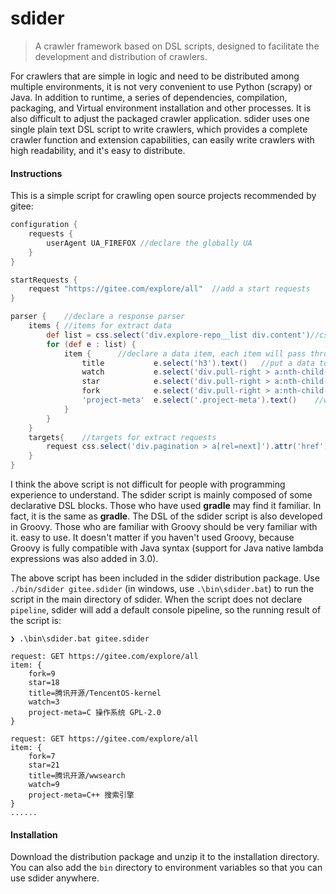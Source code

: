 # sdider

> A crawler framework based on DSL scripts, designed to facilitate the development and distribution of crawlers.

For crawlers that are simple in logic and need to be distributed among multiple environments, it is not very convenient
to use Python (scrapy) or Java. In addition to runtime, a series of dependencies, compilation, packaging, and Virtual 
environment installation and other processes. It is also difficult to adjust the packaged crawler application.
sdider uses one single plain text DSL script to write crawlers, which provides a complete crawler function and extension 
capabilities, can easily write crawlers with high readability, and it's easy to distribute.

#### Instructions

This is a simple script for crawling open source projects recommended by gitee:
```groovy
configuration {
    requests {
        userAgent UA_FIREFOX //declare the globally UA
    }
}

startRequests {
    request "https://gitee.com/explore/all"  //add a start requests
}

parser {    //declare a response parser
    items { //items for extract data
        def list = css.select('div.explore-repo__list div.content')//css is an implicit variable in the parser, actually an instance of [Jsoup](https://jsoup.org/)
        for (def e : list) {
            item {      //declare a data item, each item will pass through each pipeline in turn
                title           e.select('h3').text()   //put a data to item as key-value
                watch           e.select('div.pull-right > a:nth-child(1) > span').text()
                star            e.select('div.pull-right > a:nth-child(2) > span').text()
                fork            e.select('div.pull-right > a:nth-child(3) > span').text()
                'project-meta'  e.select('.project-meta').text()    //when the key is not a valid variable name, use single and double quotes
            }
        }
    }
    targets{    //targets for extract requests
        request css.select('div.pagination > a[rel=next]').attr('href')   //same as the startRequests block, use request to add a request
    }
}
```
I think the above script is not difficult for people with programming experience to understand. The sdider script is 
mainly composed of some declarative DSL blocks. Those who have used **gradle** may find it familiar. In fact, it is the 
same as **gradle**. The DSL of the sdider script is also developed in Groovy. Those who are familiar with Groovy should 
be very familiar with it. easy to use. It doesn't matter if you haven't used Groovy, because Groovy is fully compatible 
with Java syntax (support for Java native lambda expressions was also added in 3.0).

The above script has been included in the sdider distribution package. Use `./bin/sdider gitee.sdider` (in windows, use 
`.\bin\sdider.bat`) to run the script in the main directory of sdider.
When the script does not declare `pipeline`, sdider will add a default console pipeline, so the running result of the 
script is:
```text
❯ .\bin\sdider.bat gitee.sdider

request: GET https://gitee.com/explore/all
item: {
    fork=9
    star=18
    title=腾讯开源/TencentOS-kernel
    watch=3
    project-meta=C 操作系统 GPL-2.0
}

request: GET https://gitee.com/explore/all
item: {
    fork=7
    star=21
    title=腾讯开源/wwsearch
    watch=9
    project-meta=C++ 搜索引擎
}
......
```

#### Installation

Download the distribution package and unzip it to the installation directory. You can also add the `bin` directory to 
environment variables so that you can use sdider anywhere.

